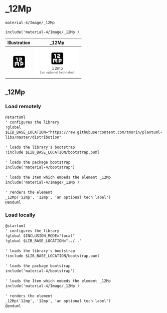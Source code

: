 # _12Mp


```text
material-4/Image/_12Mp
```

```text
include('material-4/Image/_12Mp')
```



| Illustration | _12Mp |
| :---: | :---: |
| ![illustration for Illustration](../../material-4/Image/_12Mp.png) | ![illustration for _12Mp](../../material-4/Image/_12Mp.Local.png) |




## _12Mp

### Load remotely
```plantuml
@startuml
' configures the library
!global $LIB_BASE_LOCATION="https://raw.githubusercontent.com/tmorin/plantuml-libs/master/distribution"

' loads the library's bootstrap
!include $LIB_BASE_LOCATION/bootstrap.puml

' loads the package bootstrap
include('material-4/bootstrap')

' loads the Item which embeds the element _12Mp
include('material-4/Image/_12Mp')

' renders the element
_12Mp('12mp', '12mp', 'an optional tech label')
@enduml
```

### Load locally
```plantuml
@startuml
' configures the library
!global $INCLUSION_MODE="local"
!global $LIB_BASE_LOCATION="../.."

' loads the library's bootstrap
!include $LIB_BASE_LOCATION/bootstrap.puml

' loads the package bootstrap
include('material-4/bootstrap')

' loads the Item which embeds the element _12Mp
include('material-4/Image/_12Mp')

' renders the element
_12Mp('12mp', '12mp', 'an optional tech label')
@enduml
```

